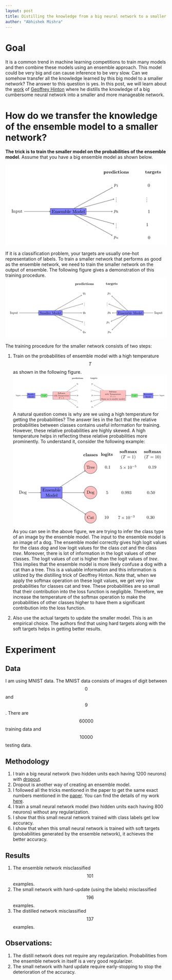 ```yaml
---
layout: post
title: Distilling the knowledge from a big neural network to a smaller neural network
author: "Abhishek Mishra"
---
```

<script src="https://cdn.mathjax.org/mathjax/latest/MathJax.js?config=TeX-AMS-MML_HTMLorMML" type="text/javascript"></script>
<style>
.center-image
{
    margin: 0 auto;
    display: block;
}
</style>

# Goal

It is a common trend in machine learning competitions to train many models and then combine these models using an ensemble approach. This model could be very big and can cause inference to be very slow. Can we somehow transfer all the knowledge learned by this big model to a smaller network? The answer to this question is yes. In this post, we will learn about the [work](https://arxiv.org/abs/1503.02531) of [Geoffrey Hinton](https://en.wikipedia.org/wiki/Geoffrey_Hinton) where he distills the knowledge of a big cumbersome neural network into a smaller and more manageable network.

# How do we transfer the knowledge of the ensemble model to a smaller network?

**The trick is to train the smaller model on the probabilities of the ensemble model**. Assume that you have a big ensemble model as shown below.

![](../assets/images/2018-05-14-Dark_knowledge/ensemble.png)

If it is a classification problem, your targets are usually one-hot representation of labels. To train a smaller network that performs as good as the ensemble network, we need to train the smaller network on the output of ensemble. The following figure gives a demonstration of this training procedure.
![](../assets/images/2018-05-14-Dark_knowledge/smaller_model.png)


The training procedure for the smaller network consists of two steps:
1. Train on the probabilities of ensemble model with a high temperature $$T$$ as shown in the following figure.
![](../assets/images/2018-05-14-Dark_knowledge/training_procedure_with_probs.png)
A natural question comes is why are we using a high temperature for getting the probabilities? The answer lies in the fact that the relative probabilities between classes contains useful information for training. However, these relative probabilities are highly skewed. A high temperature helps in reflecting these relative probabilities more prominently. To understand it, consider the following example:
![](../assets/images/2018-05-14-Dark_knowledge/high_temperature_benefit.png)
As you can see in the above figure, we are trying to infer the class type of an image by the ensemble model. The input to the ensemble model is an image of a dog. The ensemble model correctly gives high logit values for the class *dog* and low logit values for the class *cat* and the class *tree*. Moreover, there is lot of information in the logit values of other classes. The logit values of *cat* is higher than the logit values of *tree*. This implies that the ensemble model is more likely confuse a dog with a cat than a tree. This is a valuable information and this information is utilized by the distilling trick of Geoffrey Hinton. Note that, when we apply the softmax operation on these logit values, we get very low probabilities for classes   cat and tree. These probabilities are so small that their contribution into the loss function is negligible. Therefore, we increase the temperature of the softmax operation to make the probabilities of other classes higher to have them a significant contribution into the loss function.

2. Also use the actual targets to update the smaller model. This is an empirical choice. The authors find that using hard targets along with the soft targets helps in getting better results.  

# Experiment

## Data

I am using MNIST data. The MNIST data consists of images of digit between $$0$$ and $$9$$. There are $$60000$$ training data and $$10000$$ testing data.

## Methodology

1. I train a big neural network (two hidden units each having 1200 neurons) with [dropout](https://arxiv.org/pdf/1207.0580.pdf).
2. Dropout is another way of creating an ensemble model.
3. I followed all the tricks mentioned in the paper to get the same exact numbers mentioned in the [paper]((https://arxiv.org/abs/1503.02531)). You can find the details of my work [here](https://github.com/abhishm/dark_knowledge).
4. I train a small neural network model (two hidden units each having 800 neurons) without any regularization.
5. I show that this small neural network trained with class labels get low accuracy.
6. I show that when this small neural network is trained with soft targets (probabilities generated by the ensemble network), it achieves the better accuracy.
## Results
1. The ensemble network misclassified $$101$$ examples.
2. The small network with hard-update (using the labels) misclassified $$196$$ examples.
3. The distilled network misclassified $$137$$ examples.

## Observations:
1. The distill network does not require any regularization. Probabilities from the ensemble network in itself is a very good regularizer.
2. The small network with hard update require early-stopping to stop the deterioration of the accuracy.
